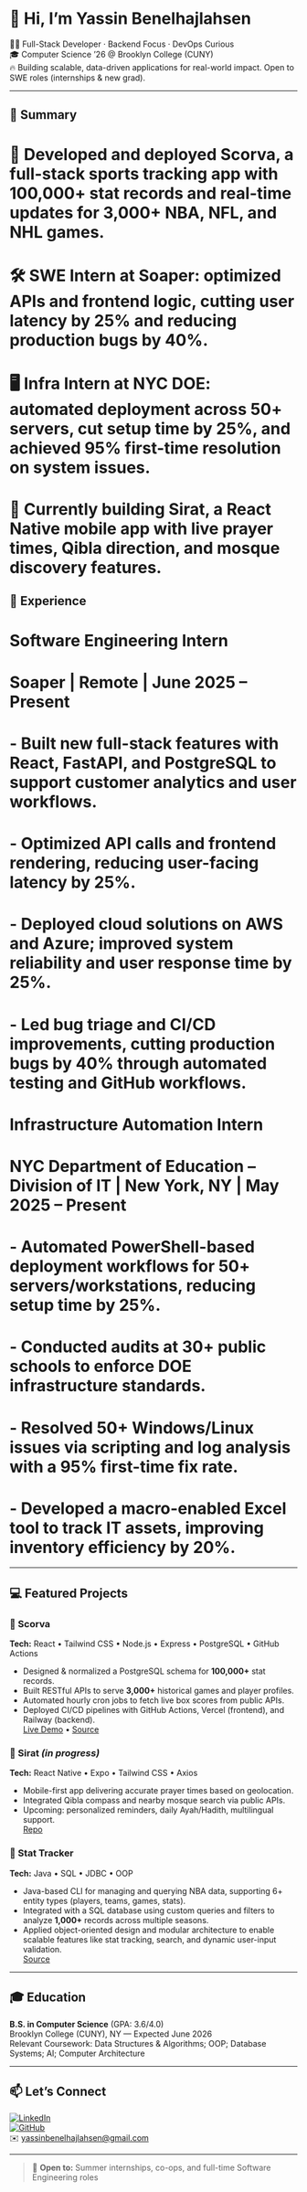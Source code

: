# 👋 Hi, I’m Yassin Benelhajlahsen

🧑‍💻 Full-Stack Developer · Backend Focus · DevOps Curious  
🎓 Computer Science ’26 @ Brooklyn College (CUNY)  
🔥 Building scalable, data-driven applications for real-world impact. Open to SWE roles (internships & new grad).

---

## 🎯 Summary

# 🚀 Developed and deployed Scorva, a full-stack sports tracking app with 100,000+ stat records and real-time updates for 3,000+ NBA, NFL, and NHL games.
# 🛠️ SWE Intern at Soaper: optimized APIs and frontend logic, cutting user latency by 25% and reducing production bugs by 40%.
# 🖥️ Infra Intern at NYC DOE: automated deployment across 50+ servers, cut setup time by 25%, and achieved 95% first-time resolution on system issues.
# 📱 Currently building Sirat, a React Native mobile app with live prayer times, Qibla direction, and mosque discovery features.

## 💼 Experience

# Software Engineering Intern
# Soaper | Remote | June 2025 – Present
# - Built new full-stack features with React, FastAPI, and PostgreSQL to support customer analytics and user workflows.
# - Optimized API calls and frontend rendering, reducing user-facing latency by 25%.
# - Deployed cloud solutions on AWS and Azure; improved system reliability and user response time by 25%.
# - Led bug triage and CI/CD improvements, cutting production bugs by 40% through automated testing and GitHub workflows.

# Infrastructure Automation Intern
# NYC Department of Education – Division of IT | New York, NY | May 2025 – Present
# - Automated PowerShell-based deployment workflows for 50+ servers/workstations, reducing setup time by 25%.
# - Conducted audits at 30+ public schools to enforce DOE infrastructure standards.
# - Resolved 50+ Windows/Linux issues via scripting and log analysis with a 95% first-time fix rate.
# - Developed a macro-enabled Excel tool to track IT assets, improving inventory efficiency by 20%.

---

## 💻 Featured Projects

### 🔹 Scorva  
**Tech:** React • Tailwind CSS • Node.js • Express • PostgreSQL • GitHub Actions  
- Designed & normalized a PostgreSQL schema for **100,000+** stat records.  
- Built RESTful APIs to serve **3,000+** historical games and player profiles.  
- Automated hourly cron jobs to fetch live box scores from public APIs.  
- Deployed CI/CD pipelines with GitHub Actions, Vercel (frontend), and Railway (backend).  
[Live Demo](https://scorva.vercel.app/) • [Source](https://github.com/yassinbenelhajlahsen/Scorva)

### 🔹 Sirat *(in progress)*  
**Tech:** React Native • Expo • Tailwind CSS • Axios  
- Mobile-first app delivering accurate prayer times based on geolocation.  
- Integrated Qibla compass and nearby mosque search via public APIs.  
- Upcoming: personalized reminders, daily Ayah/Hadith, multilingual support.  
[Repo](https://github.com/yassinbenelhajlahsen/Sirat)

### 🔹 Stat Tracker  
**Tech:** Java • SQL • JDBC • OOP  
- Java-based CLI for managing and querying NBA data, supporting 6+ entity types (players, teams, games, stats).  
- Integrated with a SQL database using custom queries and filters to analyze **1,000+** records across multiple seasons.  
- Applied object-oriented design and modular architecture to enable scalable features like stat tracking, search, and dynamic user-input validation.  
[Source](https://github.com/yassinbenelhajlahsen/StatTracker)

---

## 🎓 Education

**B.S. in Computer Science** (GPA: 3.6/4.0)  
Brooklyn College (CUNY), NY — Expected June 2026  
Relevant Coursework: Data Structures & Algorithms; OOP; Database Systems; AI; Computer Architecture

---

## 📫 Let’s Connect

[![LinkedIn](https://img.shields.io/badge/LinkedIn-blue?style=for-the-badge&logo=linkedin&logoColor=white)](https://linkedin.com/in/yassin-benelhajlahsen)  
[![GitHub](https://img.shields.io/badge/GitHub-black?style=for-the-badge&logo=github)](https://github.com/yassinbenelhajlahsen)  
✉️ yassinbenelhajlahsen@gmail.com

---

> 🚀 **Open to:** Summer internships, co-ops, and full-time Software Engineering roles  
